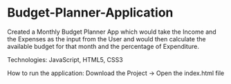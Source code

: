 # Budget-Planner-Application
Created a Monthly Budget Planner App which would take the Income and the Expenses as the 
input from the User and would then calculate the available budget for that month and the percentage of 
Expenditure.    

Technologies: JavaScript, HTML5, CSS3

How to run the application:
Download the Project -> Open the index.html file

